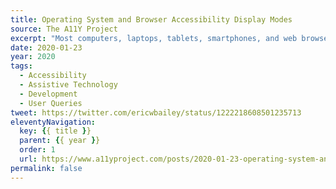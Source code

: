 ```yaml
---
title: Operating System and Browser Accessibility Display Modes
source: The A11Y Project
excerpt: "Most computers, laptops, tablets, smartphones, and web browsers have specialized tools to help people read and take action on the content they display"
date: 2020-01-23
year: 2020
tags:
  - Accessibility
  - Assistive Technology
  - Development
  - User Queries
tweet: https://twitter.com/ericwbailey/status/1222218608501235713
eleventyNavigation:
  key: {{ title }}
  parent: {{ year }}
  order: 1
  url: https://www.a11yproject.com/posts/2020-01-23-operating-system-and-browser-accessibility-display-modes/
permalink: false
---
```

